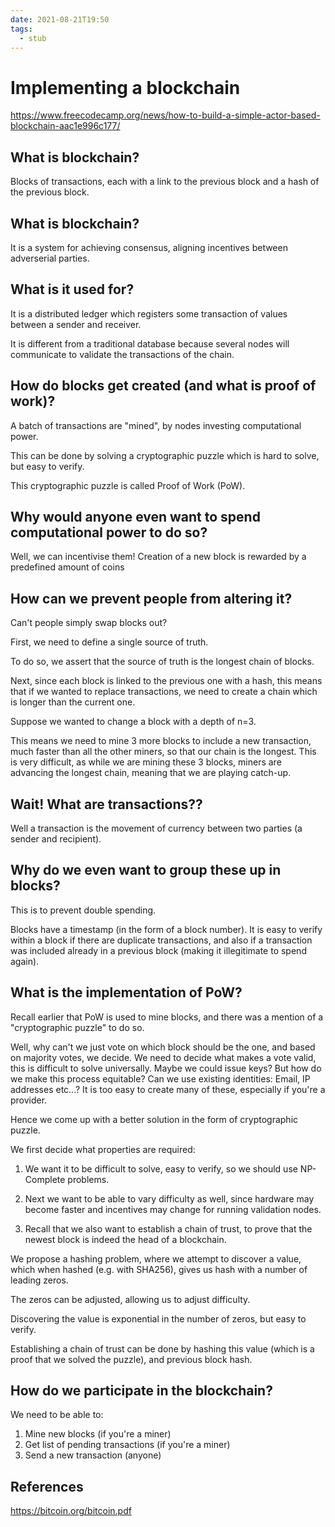 ```yaml
---
date: 2021-08-21T19:50
tags: 
  - stub
---
```


# Implementing a blockchain

https://www.freecodecamp.org/news/how-to-build-a-simple-actor-based-blockchain-aac1e996c177/

## What is blockchain?

Blocks of transactions, each with a link to the previous block and a hash of the previous block.

## What is blockchain?

It is a system for achieving consensus, aligning incentives between adverserial parties.

## What is it used for?

It is a distributed ledger which registers some transaction of values between a sender and receiver.

It is different from a traditional database because several nodes will communicate to validate the transactions of the chain.

## How do blocks get created (and what is proof of work)?

A batch of transactions are "mined",
by nodes investing computational power.

This can be done by solving a cryptographic puzzle
which is hard to solve, but easy to verify.

This cryptographic puzzle is called Proof of Work (PoW).

## Why would anyone even want to spend computational power to do so?

Well, we can incentivise them! Creation of a new block is rewarded by a predefined amount of coins

## How can we prevent people from altering it?

Can't people simply swap blocks out?

First, we need to define a single source of truth.

To do so, we assert that the source of truth is the longest chain of blocks.

Next, since each block is linked to the previous one with a hash,
this means that if we wanted to replace transactions, we need to create a chain
which is longer than the current one.

Suppose we wanted to change a block with a depth of n=3.

This means we need to mine 3 more blocks to include a new transaction,
much faster than all the other miners, so that our chain is the longest.
This is very difficult, as while we are mining these 3 blocks,
miners are advancing the longest chain,
meaning that we are playing catch-up.

## Wait! What are transactions??

Well a transaction is the movement of currency between two parties (a sender and recipient).

## Why do we even want to group these up in blocks?

This is to prevent double spending.

Blocks have a timestamp (in the form of a block number).
It is easy to verify within a block if there are duplicate transactions,
and also if a transaction was included already in a previous block (making it illegitimate to spend again).

## What is the implementation of PoW?

Recall earlier that PoW is used to mine blocks,
and there was a mention of a "cryptographic puzzle"
to do so.

Well, why can't we just vote on which block should be the one, and based on majority votes, we decide.
We need to decide what makes a vote valid, this is difficult to solve universally.
Maybe we could issue keys? But how do we make this process equitable?
Can we use existing identities: Email, IP addresses etc...?
It is too easy to create many of these, especially if you're a provider.

Hence we come up with a better solution in the form of cryptographic puzzle.

We first decide what properties are required:

1. We want it to be difficult to solve, easy to verify, so we should use NP-Complete problems.

2. Next we want to be able to vary difficulty as well, since hardware may become faster and incentives may change for running validation nodes.

3. Recall that we also want to establish a chain of trust, to prove that the newest block is indeed the head of a blockchain.

We propose a hashing problem,
where we attempt to discover a value,
which when hashed (e.g. with SHA256), gives us hash with a number of leading zeros.

The zeros can be adjusted, allowing us to adjust difficulty.

Discovering the value is exponential in the number of zeros, but easy to verify.

Establishing a chain of trust can be done by hashing this value (which is a proof that we solved the puzzle),
and previous block hash.

## How do we participate in the blockchain?

We need to be able to:
1. Mine new blocks (if you're a miner)
2. Get list of pending transactions (if you're a miner)
3. Send a new transaction (anyone)

## References

https://bitcoin.org/bitcoin.pdf
